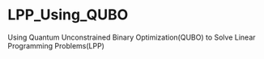 # LPP_Using_QUBO
Using Quantum Unconstrained Binary Optimization(QUBO) to Solve Linear Programming Problems(LPP)
